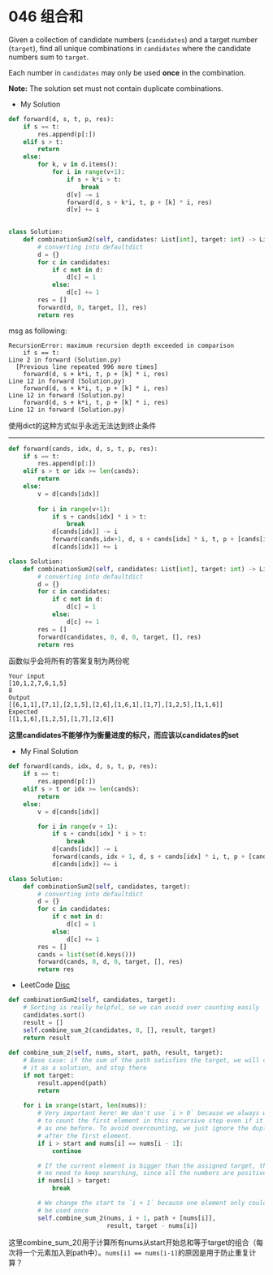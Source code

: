 # 046 组合和

Given a collection of candidate numbers (`candidates`) and a target number (`target`), find all unique combinations in `candidates` where the candidate numbers sum to `target`.

Each number in `candidates` may only be used **once** in the combination.

**Note:** The solution set must not contain duplicate combinations.

* My Solution


```python
def forward(d, s, t, p, res):
    if s == t:
        res.append(p[:])
    elif s > t:
        return 
    else:
        for k, v in d.items():
            for i in range(v+1):
                if s + k*i > t:
                    break
                d[v] -= i
                forward(d, s + k*i, t, p + [k] * i, res)
                d[v] += i

        
class Solution:
    def combinationSum2(self, candidates: List[int], target: int) -> List[List[int]]:
        # converting into defaultdict
        d = {}
        for c in candidates:
            if c not in d:
                d[c] = 1
            else:
                d[c] += 1
        res = []
        forward(d, 0, target, [], res)
        return res
```

msg as following:  
```
RecursionError: maximum recursion depth exceeded in comparison
    if s == t:
Line 2 in forward (Solution.py)
  [Previous line repeated 996 more times]
    forward(d, s + k*i, t, p + [k] * i, res)
Line 12 in forward (Solution.py)
    forward(d, s + k*i, t, p + [k] * i, res)
Line 12 in forward (Solution.py)
    forward(d, s + k*i, t, p + [k] * i, res)
Line 12 in forward (Solution.py)
```
使用dict的这种方式似乎永远无法达到终止条件

---

```python
def forward(cands, idx, d, s, t, p, res):
    if s == t:
        res.append(p[:])
    elif s > t or idx >= len(cands):
        return 
    else:
        v = d[cands[idx]]
        
        for i in range(v+1):
            if s + cands[idx] * i > t:
                break
            d[cands[idx]] -= i
            forward(cands,idx+1, d, s + cands[idx] * i, t, p + [cands[idx]] * i, res)
            d[cands[idx]] += i

class Solution:
    def combinationSum2(self, candidates: List[int], target: int) -> List[List[int]]:
        # converting into defaultdict
        d = {}
        for c in candidates:
            if c not in d:
                d[c] = 1
            else:
                d[c] += 1
        res = []
        forward(candidates, 0, d, 0, target, [], res)
        return res
```
函数似乎会将所有的答案复制为两份呢
```
Your input
[10,1,2,7,6,1,5]
8
Output
[[6,1,1],[7,1],[2,1,5],[2,6],[1,6,1],[1,7],[1,2,5],[1,1,6]]
Expected
[[1,1,6],[1,2,5],[1,7],[2,6]]
```
**这里candidates不能够作为衡量进度的标尺，而应该以candidates的set**

* My Final Solution 
```python
def forward(cands, idx, d, s, t, p, res):
    if s == t:
        res.append(p[:])
    elif s > t or idx >= len(cands):
        return
    else:
        v = d[cands[idx]]

        for i in range(v + 1):
            if s + cands[idx] * i > t:
                break
            d[cands[idx]] -= i
            forward(cands, idx + 1, d, s + cands[idx] * i, t, p + [cands[idx]] * i, res)
            d[cands[idx]] += i

class Solution:
    def combinationSum2(self, candidates, target):
        # converting into defaultdict
        d = {}
        for c in candidates:
            if c not in d:
                d[c] = 1
            else:
                d[c] += 1
        res = []
        cands = list(set(d.keys()))
        forward(cands, 0, d, 0, target, [], res)
        return res
```


* LeetCode [Disc](https://leetcode.com/problems/combination-sum-ii/discuss/16944/Beating-98-Python-solution-using-recursion-with-comments)

```python 
def combinationSum2(self, candidates, target):
    # Sorting is really helpful, se we can avoid over counting easily
    candidates.sort()                      
    result = []
    self.combine_sum_2(candidates, 0, [], result, target)
    return result
    
def combine_sum_2(self, nums, start, path, result, target):
    # Base case: if the sum of the path satisfies the target, we will consider 
    # it as a solution, and stop there
    if not target:
        result.append(path)
        return
    
    for i in xrange(start, len(nums)):
        # Very important here! We don't use `i > 0` because we always want 
        # to count the first element in this recursive step even if it is the same 
        # as one before. To avoid overcounting, we just ignore the duplicates
        # after the first element.
        if i > start and nums[i] == nums[i - 1]:
            continue

        # If the current element is bigger than the assigned target, there is 
        # no need to keep searching, since all the numbers are positive
        if nums[i] > target:
            break

        # We change the start to `i + 1` because one element only could
        # be used once
        self.combine_sum_2(nums, i + 1, path + [nums[i]], 
                           result, target - nums[i])
```

这里combine_sum_2()用于计算所有nums从start开始总和等于target的组合（每次将一个元素加入到path中）。`nums[i] == nums[i-1]`的原因是用于防止重复计算？